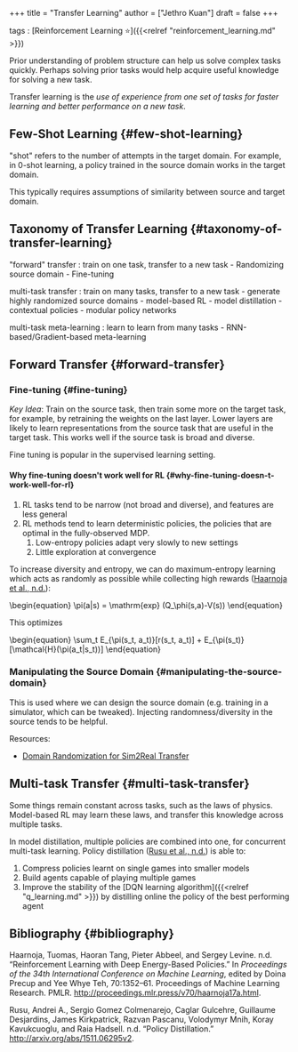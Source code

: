 +++
title = "Transfer Learning"
author = ["Jethro Kuan"]
draft = false
+++

tags
: [Reinforcement Learning ⭐]({{<relref "reinforcement_learning.md" >}})

Prior understanding of problem structure can help us solve complex
tasks quickly. Perhaps solving prior tasks would help acquire useful
knowledge for solving a new task.

Transfer learning is the _use of experience from one set of tasks for
faster learning and better performance on a new task_.

## Few-Shot Learning {#few-shot-learning}

"shot" refers to the number of attempts in the target domain. For
example, in 0-shot learning, a policy trained in the source domain
works in the target domain.

This typically requires assumptions of similarity between source and
target domain.

## Taxonomy of Transfer Learning {#taxonomy-of-transfer-learning}

"forward" transfer
: train on one task, transfer to a new task - Randomizing source domain - Fine-tuning

multi-task transfer
: train on many tasks, transfer to a new task - generate highly randomized source domains - model-based RL - model distillation - contextual policies - modular policy networks

multi-task meta-learning
: learn to learn from many tasks - RNN-based/Gradient-based meta-learning

## Forward Transfer {#forward-transfer}

### Fine-tuning {#fine-tuning}

_Key Idea_: Train on the source task, then train some more on the target
task, for example, by retraining the weights on the last layer. Lower
layers are likely to learn representations from the source task that
are useful in the target task. This works well if the source task is
broad and diverse.

Fine tuning is popular in the supervised learning setting.

#### Why fine-tuning doesn't work well for RL {#why-fine-tuning-doesn-t-work-well-for-rl}

1.  RL tasks tend to be narrow (not broad and diverse), and features
    are less general
2.  RL methods tend to learn deterministic policies, the policies that
    are optimal in the fully-observed MDP.
    1.  Low-entropy policies adapt very slowly to new settings
    2.  Little exploration at convergence

To increase diversity and entropy, we can do maximum-entropy learning
which acts as randomly as possible while collecting high rewards ([Haarnoja et al., n.d.](#orgd568797)):

\begin{equation}
\pi(a|s) = \mathrm{exp} (Q\_\phi(s,a)-V(s))
\end{equation}

This optimizes

\begin{equation}
\sum_t E\_{\pi(s_t, a_t)}[r(s\_t, a\_t)] + E\_{\pi(s_t)}[\mathcal{H}(\pi(a\_t|s\_t))]
\end{equation}

### Manipulating the Source Domain {#manipulating-the-source-domain}

This is used where we can design the source domain (e.g. training in a
simulator, which can be tweaked). Injecting randomness/diversity in
the source tends to be helpful.

Resources:

- [Domain Randomization for Sim2Real Transfer](https://lilianweng.github.io/lil-log/2019/05/05/domain-randomization.html)

## Multi-task Transfer {#multi-task-transfer}

Some things remain constant across tasks, such as the laws of physics.
Model-based RL may learn these laws, and transfer this knowledge
across multiple tasks.

In model distillation, multiple policies are combined into one, for
concurrent multi-task learning. Policy distillation
([Rusu et al., n.d.](#org672b5ea)) is able to:

1.  Compress policies learnt on single games into smaller models
2.  Build agents capable of playing multiple games
3.  Improve the stability of the [DQN learning algorithm]({{<relref "q_learning.md" >}}) by distilling
    online the policy of the best performing agent

## Bibliography {#bibliography}

<a id="orgd568797"></a>Haarnoja, Tuomas, Haoran Tang, Pieter Abbeel, and Sergey Levine. n.d. “Reinforcement Learning with Deep Energy-Based Policies.” In _Proceedings of the 34th International Conference on Machine Learning_, edited by Doina Precup and Yee Whye Teh, 70:1352–61. Proceedings of Machine Learning Research. PMLR. <http://proceedings.mlr.press/v70/haarnoja17a.html>.

<a id="org672b5ea"></a>Rusu, Andrei A., Sergio Gomez Colmenarejo, Caglar Gulcehre, Guillaume Desjardins, James Kirkpatrick, Razvan Pascanu, Volodymyr Mnih, Koray Kavukcuoglu, and Raia Hadsell. n.d. “Policy Distillation.” <http://arxiv.org/abs/1511.06295v2>.
